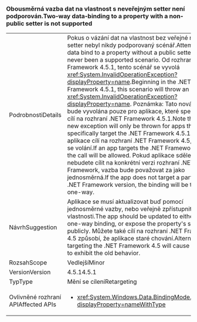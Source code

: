 ### <a name="two-way-data-binding-to-a-property-with-a-non-public-setter-is-not-supported"></a><span data-ttu-id="298f0-101">Obousměrná vazba dat na vlastnost s neveřejným setter není podporován.</span><span class="sxs-lookup"><span data-stu-id="298f0-101">Two-way data-binding to a property with a non-public setter is not supported</span></span>

|   |   |
|---|---|
|<span data-ttu-id="298f0-102">Podrobnosti</span><span class="sxs-lookup"><span data-stu-id="298f0-102">Details</span></span>|<span data-ttu-id="298f0-103">Pokus o vázání dat na vlastnost bez veřejné metody setter nebyl nikdy podporovaný scénář.</span><span class="sxs-lookup"><span data-stu-id="298f0-103">Attempting to data bind to a property without a public setter has never been a supported scenario.</span></span> <span data-ttu-id="298f0-104">Od rozhraní .NET Framework 4.5.1, tento scénář se vyvolá <xref:System.InvalidOperationException?displayProperty=name>.</span><span class="sxs-lookup"><span data-stu-id="298f0-104">Beginning in the .NET Framework 4.5.1, this scenario will throw an <xref:System.InvalidOperationException?displayProperty=name>.</span></span> <span data-ttu-id="298f0-105">Poznámka: Tato nová výjimka bude vyvolána pouze pro aplikace, které specificky cílí na rozhraní .NET Framework 4.5.1.</span><span class="sxs-lookup"><span data-stu-id="298f0-105">Note that this new exception will only be thrown for apps that specifically target the .NET Framework 4.5.1.</span></span> <span data-ttu-id="298f0-106">Pokud aplikace cílí na rozhraní .NET Framework 4.5, povolí se volání.</span><span class="sxs-lookup"><span data-stu-id="298f0-106">If an app targets the .NET Framework 4.5, the call will be allowed.</span></span> <span data-ttu-id="298f0-107">Pokud aplikace sdělení nebudete cílit na konkrétní verzi rozhraní .NET Framework, vazba bude považovat za jako jednosměrná.</span><span class="sxs-lookup"><span data-stu-id="298f0-107">If the app does not target a particular .NET Framework version, the binding will be treated as one-way.</span></span>|
|<span data-ttu-id="298f0-108">Návrh</span><span class="sxs-lookup"><span data-stu-id="298f0-108">Suggestion</span></span>|<span data-ttu-id="298f0-109">Aplikace se musí aktualizovat buď pomocí jednosměrné vazby, nebo veřejně zpřístupnit setter vlastnosti.</span><span class="sxs-lookup"><span data-stu-id="298f0-109">The app should be updated to either use one-way binding, or expose the property's setter publicly.</span></span> <span data-ttu-id="298f0-110">Můžete také cílí na rozhraní .NET Framework 4.5 způsobí, že aplikace staré chování.</span><span class="sxs-lookup"><span data-stu-id="298f0-110">Alternatively, targeting the .NET Framework 4.5 will cause the app to exhibit the old behavior.</span></span>|
|<span data-ttu-id="298f0-111">Rozsah</span><span class="sxs-lookup"><span data-stu-id="298f0-111">Scope</span></span>|<span data-ttu-id="298f0-112">Vedlejší</span><span class="sxs-lookup"><span data-stu-id="298f0-112">Minor</span></span>|
|<span data-ttu-id="298f0-113">Version</span><span class="sxs-lookup"><span data-stu-id="298f0-113">Version</span></span>|<span data-ttu-id="298f0-114">4.5.1</span><span class="sxs-lookup"><span data-stu-id="298f0-114">4.5.1</span></span>|
|<span data-ttu-id="298f0-115">Typ</span><span class="sxs-lookup"><span data-stu-id="298f0-115">Type</span></span>|<span data-ttu-id="298f0-116">Mění se cílení</span><span class="sxs-lookup"><span data-stu-id="298f0-116">Retargeting</span></span>|
|<span data-ttu-id="298f0-117">Ovlivněné rozhraní API</span><span class="sxs-lookup"><span data-stu-id="298f0-117">Affected APIs</span></span>|<ul><li><xref:System.Windows.Data.BindingMode.TwoWay?displayProperty=nameWithType></li></ul>|

